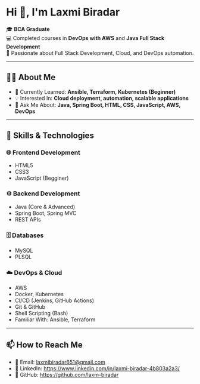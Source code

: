 # Hi 👋, I'm Laxmi Biradar

🎓 **BCA Graduate**  
💻 Completed courses in **DevOps with AWS** and **Java Full Stack Development**  
🚀 Passionate about Full Stack Development, Cloud, and DevOps automation.  

---

## 👨‍💻 About Me  

- 🌱 Currently Learned: **Ansible, Terraform, Kubernetes (Beginner)** 
- 💡 Interested In: **Cloud deployment, automation, scalable applications**  
- 💬 Ask Me About: **Java, Spring Boot, HTML, CSS, JavaScript, AWS, DevOps**

 ---

 
## 🔧 Skills & Technologies  

### 🌐 Frontend Development  
- HTML5  
- CSS3  
- JavaScript (Begginer) 

### ⚙️ Backend Development  
- Java (Core & Advanced)  
- Spring Boot, Spring MVC  
- REST APIs 

### 🗄️ Databases  
- MySQL  
- PLSQL  

### ☁️ DevOps & Cloud  
- AWS  
- Docker, Kubernetes  
- CI/CD (Jenkins, GitHub Actions)  
- Git & GitHub  
- Shell Scripting (Bash)  
- Familiar With: Ansible, Terraform  

---

## 📫 How to Reach Me  

- 📧 Email: laxmibiradar651@gmail.com 
- 💼 LinkedIn: https://www.linkedin.com/in/laxmi-biradar-4b803a2a3/
- 🐙 GitHub: https://github.com/laxm-biradar


